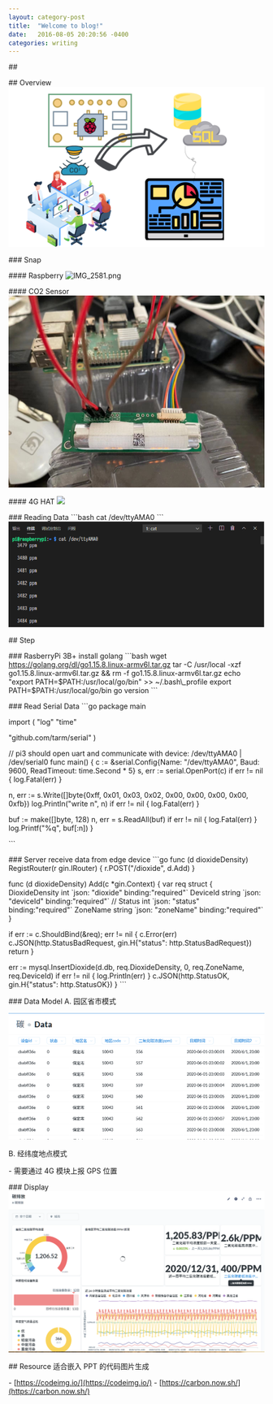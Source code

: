```yaml
--- 
layout: category-post
title:  "Welcome to blog!"
date:   2016-08-05 20:20:56 -0400
categories: writing
---
```




\##

\## Overview
![树莓派+二氧化碳传感器.png](assert/1613920437373-92a8c1c5-3a9d-4b90-8ba8-2857114d5ab2.png)

\### Snap

\#### Raspberry
![IMG\_2581.png](assert/1612496135723-4376f1f6-188e-45a3-b9de-beea7f2761e3.png)

\#### CO2 Sensor
![image.png](assert/1612599825170-64b0b09a-d041-4ade-a2fc-15066d385df9.png)

\#### 4G HAT
![](https://cdn.nlark.com/yuque/0/2021/jpeg/176280/1613187168406-54938326-00e5-421d-8662-86e25dfcad3b.jpeg?x-oss-process=image/auto-orient,1#align=left&display=inline&height=3024&margin=%5Bobject%20Object%5D&originHeight=3024&originWidth=4032&size=0&status=done&style=none&width=4032)

\### Reading Data
\`\`\`bash
cat /dev/ttyAMA0
\`\`\`
![image.png](assert/1612499197873-7c58f77f-f8b9-40a5-8061-1aeb4f9ba4e8.png)

\## Step

\### RasberryPi 3B+ install golang
\`\`\`bash
wget https://golang.org/dl/go1.15.8.linux-armv6l.tar.gz
tar -C /usr/local -xzf go1.15.8.linux-armv6l.tar.gz && rm -f go1.15.8.linux-armv6l.tar.gz
echo "export PATH=$PATH:/usr/local/go/bin" >> ~/.bash\_profile
export PATH=$PATH:/usr/local/go/bin
go version
\`\`\`

\### Read Serial Data
\`\`\`go
package main

import (
 "log"
 "time"

 "github.com/tarm/serial"
)

// pi3 should open uart and communicate with device: /dev/ttyAMA0 \| /dev/serial0
func main() {
 c := &serial.Config{Name: "/dev/ttyAMA0", Baud: 9600, ReadTimeout: time.Second \* 5}
 s, err := serial.OpenPort(c)
 if err != nil {
 log.Fatal(err)
 }

 n, err := s.Write([]byte{0xff, 0x01, 0x03, 0x02, 0x00, 0x00, 0x00, 0x00, 0xfb})
 log.Println("write n", n)
 if err != nil {
 log.Fatal(err)
 }

 buf := make([]byte, 128)
 n, err = s.ReadAll(buf)
 if err != nil {
 log.Fatal(err)
 }
 log.Printf("%q", buf[:n])
}

\`\`\`

\### Server
receive data from edge device
\`\`\`go
func (d dioxideDensity) RegistRouter(r gin.IRouter) {
 r.POST("/dioxide", d.Add)
}

func (d dioxideDensity) Add(c \*gin.Context) {
 var req struct {
 DioxideDensity int \`json: "dioxide" binding:"required"\`
 DeviceId string \`json: "deviceId" binding:"required"\`
 // Status int \`json: "status" binding:"required"\`
 ZoneName string \`json: "zoneName" binding:"required"\`
 }

 if err := c.ShouldBind(&req); err != nil {
 c.Error(err)
 c.JSON(http.StatusBadRequest, gin.H{"status": http.StatusBadRequest})
 return
 }

 err := mysql.InsertDioxide(d.db, req.DioxideDensity, 0, req.ZoneName, req.DeviceId)
 if err != nil {
 log.Println(err)
 }
 c.JSON(http.StatusOK, gin.H{"status": http.StatusOK})
}
\`\`\`

\### Data Model
A. 园区省市模式

![image.png](assert/1613187973535-bbfcc6aa-925c-48d4-8a50-886b7faf443b.png)

B. 经纬度地点模式

\- 需要通过 4G 模块上报 GPS 位置

\### Display
![image.png](assert/1613188149016-4c033c66-f189-489a-b747-6946ea35dbf8.png)

\## Resource
适合嵌入 PPT 的代码图片生成

\- [https://codeimg.io/](https://codeimg.io/)
\- [https://carbon.now.sh/](https://carbon.now.sh/)